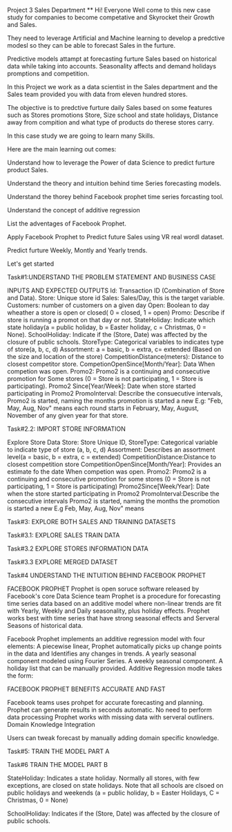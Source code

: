 Project 3
Sales Department
** Hi! Everyone Well come to this new case study for companies to become competative and Skyrocket their Growth and Sales.

They need to leverage Artificial and Machine learning to develop a predctive modesl so they can be able to forecast Sales in the furture.

Predictive models attampt at forecasting furture Sales based on historical data while taking into accounts. Seasonality affects and demand holidays promptions and competition.

In this Project we work as a data scientist in the Sales department and the Sales team provided you with data from eleven hundred stores.

The objective is to predctive furture daily Sales based on some features such as Stores promotions Store, Size school and state holidays, Distance away from compition and what type of products do therese stores carry.

In this case study we are going to learn many Skills.

Here are the main learning out comes:

Understand how to leverage the Power of data Science to predict furture product Sales.

Understand the theory and intuition behind time Series forecasting models.

Understand the thorey behind Facebook prophet time series forcasting tool.

Understand the concept of additive regression

List the adventages of Facebook Prophet.

Apply Facebook Prophet to Predict future Sales using VR real wordl dataset.

Predict furture Weekly, Montly and Yearly trends.

Let's get started

Task#1:UNDERSTAND THE PROBLEM STATEMENT AND BUSINESS CASE

INPUTS AND EXPECTED OUTPUTS
Id: Transaction ID (Combination of Store and Data).
Store: Unique store id
Sales: Sales/Day, this is the target variable.
Customers: number of customers on a given day
Open: Boolean to day wheather a store is open or closed( 0 = closed, 1 = open)
Promo: Describe if store is running a promot on that day or not.
StateHoliday: Indicate which state holiday(a = public holiday, b = Easter holiday, c = Christmas, 0 = None).
SchoolHoliday: Indicate if the (Store, Date) was affected by the closure of public schools.
StoreType: Categorical variables to indicates type of store(a, b, c, d)
Assortment: a = basic, b = extra, c= extended (Based on the size and location of the store)
CompetitionDistance(meters): Distance to closest competitor store.
CompetionOpenSince[Month/Year]: Data When competion was open.
Promo2: Promo2 is a continuing and consecutive promotion for Some stores (0 = Store is not participating, 1 = Store is participating).
Promo2 Since[Year/Week]: Date when store started participating in Promo2
PromoInterval: Describe the consuecutive intervals, Promo2 is started, naming the months promotion is started a new
E.g: "Feb, May, Aug, Nov" means each round starts in February, May, August, November of any given year for that store.


Task#2.2: IMPORT STORE INFORMATION

Explore Store Data
Store: Store Unique ID,
StoreType: Categorical variable to indicate type of store (a, b, c, d)
Assortment: Describes an assortment level(a = basic, b = extra, c = extended)
CompetitionDistance:Distance to closest competition store
CompetitionOpenSince[Month/Year]: Provides an estimate fo the date When competion was open.
Promo2: Promo2 is a continuing and consecutive promotion for some stores (0 = Store is not participating, 1 = Store is participating)
Promo2Since[Week/Year]: Date when the store started participating in Promo2
PromoInterval:Describe the consecutive intervals Promo2 is started, naming the months the promotion is started a new
E.g Feb, May, Aug, Nov" means


Task#3: EXPLORE BOTH SALES AND TRAINING DATASETS


Task#3.1: EXPLORE SALES TRAIN DATA


Task#3.2 EXPLORE STORES INFORMATION DATA


Task#3.3 EXPLORE MERGED DATASET

Task#4 UNDERSTAND THE INTUITION BEHIND FACEBOOK PROPHET

FACEBOOK PROPHET
Prophet is open soruce software released by Facebook's core Data Science team
Prophet is a procedure for forecasting time series data based on an additive model where non-linear trends are fit with Yearly, Weekly and Daily seasonality, plus holiday effects.
Prophet works best with time series that have strong seasonal effects and Serveral Seasons of historical data.



Facebook Prophet implements an additive regression model with four elements:
A piecewise linear, Prophet automatically picks up change points in the data and Identifies any changes in trends.
A yearly seasonal component modeled using Fourier Series.
A weekly seasonal component.
A holiday list that can be manually provided.
Additive Regression modle takes the form:


FACEBOOK PROPHET BENEFITS
ACCURATE AND FAST

Facebook teams uses prohpet for accurate forecasting and planning.
Prophet can generate results in seconds automatic.
No need to perform data processing
Prophet works with missing data with serveral outliners.
Domain Knowledge Integration

Users can tweak forecast by manually adding domain specific knowledge.


Task#5: TRAIN THE MODEL PART A

Task#6 TRAIN THE MODEL PART B

StateHoliday: Indicates a state holiday. Normally all stores, with few exceptions, are closed on state holidays. Note that all schools are clsoed on public holidays and weekends (a = public holiday, b = Easter Holidays, C = Christmas, 0 = None)

SchoolHoliday: Indicates if the (Store, Date) was affected by the closure of public schools.




